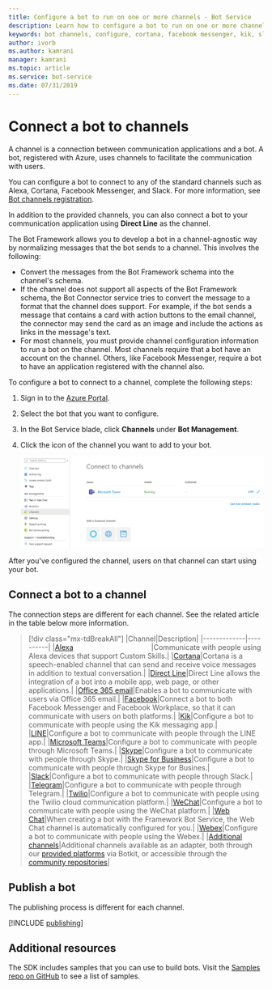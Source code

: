 ```yaml
---
title: Configure a bot to run on one or more channels - Bot Service
description: Learn how to configure a bot to run on one or more channels using the Bot Framework Portal.
keywords: bot channels, configure, cortana, facebook messenger, kik, slack, azure portal
author: ivorb
ms.author: kamrani
manager: kamrani
ms.topic: article
ms.service: bot-service
ms.date: 07/31/2019
---
```


# Connect a bot to channels

A channel is a connection between communication applications and a bot. A bot, registered with Azure, uses channels to facilitate the communication with users.

You can configure a bot to connect to any of the standard channels such as Alexa, Cortana, Facebook Messenger, and Slack. For more information, see [Bot channels registration](bot-service-quickstart-registration.md).

In addition to the provided channels, you can also connect a bot to your communication application using **Direct Line** as the channel.

The Bot Framework allows you to develop a bot in a channel-agnostic way by normalizing messages that the bot sends to a channel. This involves the following:

- Convert the messages from the Bot Framework schema into the channel's schema.
- If the channel does not support all aspects of the Bot Framework schema, the Bot Connector service tries to convert the message to a format that the channel does support. For example, if the bot sends a message that contains a card with action buttons to the email channel, the connector may send the card as an image and include the actions as links in the message's text.
- For most channels, you must provide channel configuration information to run a bot on the channel. Most channels require that a bot have an account on the channel. Others, like Facebook Messenger, require a bot to have an application registered with the channel also.

To configure a bot to connect to a channel, complete the following steps:

1. Sign in to the [Azure Portal](https://portal.azure.com).
2. Select the bot that you want to configure.
3. In the Bot Service blade, click **Channels** under **Bot Management**.
4. Click the icon of the channel you want to add to your bot.

    ![Connect to channels](./media/channels/connect-to-channels.png)

After you've configured the channel, users on that channel can start using your bot.

## Connect a bot to a channel

The connection steps are different for each channel. See the related article in the table below more information. 

> [!div class="mx-tdBreakAll"]
> |Channel|Description|
> |-------------|----------|
> |[Alexa](bot-service-channel-connect-alexa.md) <img width="150px"/>|Communicate with people using Alexa devices that support Custom Skills.|
> |[Cortana](bot-service-channel-connect-cortana.md)|Cortana is a speech-enabled channel that can send and receive voice messages in addition to textual conversation.|
> |[Direct Line](bot-service-channel-directline.md)|Direct Line allows the integration of a bot into a mobile app, web page, or other applications.|
> |[Office 365 email](bot-service-channel-connect-email.md)|Enables a bot to communicate with users via Office 365 email.|
> |[Facebook](bot-service-channel-connect-facebook.md)|Connect a bot to both Facebook Messenger and Facebook Workplace, so that it can communicate with users on both platforms.|
> |[Kik](bot-service-channel-connect-groupMe.md)|Configure a bot to communicate with people using the Kik messaging app.|
> |[LINE](bot-service-channel-connect-line.md)|Configure a bot to communicate with people through the LINE app.|
> |[Microsoft Teams](channel-connect-teams.md)|Configure a bot to communicate with people through Microsoft Teams.|
> |[Skype](bot-service-channel-connect-skype.md)|Configure a bot to communicate with people through Skype.|
> |[Skype for Business](bot-service-channel-connect-skypeforbusiness.md)|Configure a bot to communicate with people through Skype for Busines.|
> |[Slack](bot-service-channel-connect-slack.md)|Configure a bot to communicate with people through Slack.|
> |[Telegram](bot-service-channel-connect-telegram.md)|Configure a bot to communicate with people through Telegram.|
> |[Twilio](bot-service-channel-connect-twilio.md)|Configure a bot to communicate with people using the Twilio cloud communication platform.|
> |[WeChat](bot-service-channel-connect-wechat.md)|Configure a bot to communicate with people using the WeChat platform.|
> |[Web Chat](bot-service-channel-connect-webchat.md)|When creating a bot with the Framework Bot Service, the Web Chat channel is automatically configured for you.|
> |[Webex](bot-service-adapter-connect-webex.md)|Configure a bot to communicate with people using the Webex.|
> |[Additional channels](bot-service-channel-additional-channels.md)|Additional channels available as an adapter, both through our [provided platforms](https://botkit.ai/docs/v4/platforms/) via Botkit, or accessible through the [community repositories](https://botkit.ai/docs/v4/platforms/)|


## Publish a bot
The publishing process is different for each channel.

[!INCLUDE [publishing](./includes/snippet-publish-to-channel.md)]

## Additional resources

The SDK includes samples that you can use to build bots. Visit the [Samples repo on GitHub](https://github.com/Microsoft/BotBuilder-samples) to see a list of samples.

